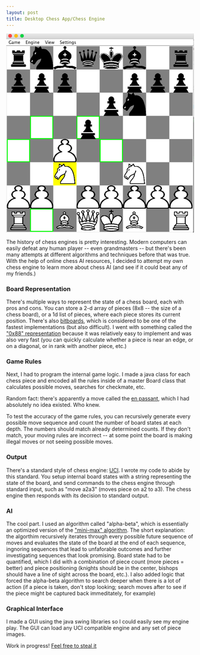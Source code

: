```yaml
---
layout: post
title: Desktop Chess App/Chess Engine
---
```


![Ouput](https://github.com/dwieker/dwieker.github.io/blob/master/images/chessApp.png?raw=true)

 

The history of chess engines is pretty interesting. Modern computers can easily defeat any human player -- even
grandmasters -- but there's been many attempts at different algorithms and techniques before that was true. With the help of online chess AI resources, I decided to attempt my own chess engine to learn more about chess AI (and see if it could beat any of my friends.)

### Board Representation
There's multiple ways to represent the state of a chess board, each with pros and cons. You can store a 2-d array of pieces (8x8 -- the size of a chess board), or a 1d list of pieces, where each piece stores its current position. There's also [bitboards](https://chessprogramming.wikispaces.com/Bitboards), which is considered to be one of the fastest implementations (but also difficult). I went with something called the ["0x88" representation](https://chessprogramming.wikispaces.com/0x88) because it was relatively easy to implement and was also very fast (you can quickly calculate whether a piece is near an edge, or on a diagonal, or in rank with another piece, etc.)

### Game Rules
Next, I had to program the internal game logic. I made a java class for each chess piece and encoded all the rules inside of a master Board class that calculates possible moves, searches for checkmate, etc. 

Random fact: there's apparently a move called the [en passant](https://www.chess.com/chessopedia/view/en-passant), which I had absolutely no idea existed. Who knew.

To test the accuracy of the game rules, you can recursively generate every possible move sequence and count the number of board states at each depth. The numbers should match already determined counts. If they don't match, your moving rules are incorrect -- at some point the board is making illegal moves or not seeing possible moves. 

### Output
There's a standard style of chess engine: [UCI](https://en.wikipedia.org/wiki/Universal_Chess_Interface). I wrote my code to abide by this standard. You setup internal board states with a string representing the state of the board, and send commands to the chess engine through standard input, such as "move a2a3" (moves piece on a2 to a3). The chess engine then responds with its decision to standard output.

### AI
The cool part. I used an algorithm called "alpha-beta",  which is essentially an optimized version of the ["mini-max" algorithm](https://en.wikipedia.org/wiki/Minimax). The short explanation: the algorthim recursively iterates through every possible future sequence of moves and evaluates the state of the board at the end of each sequence, ingnoring sequences that lead to unfaforable outcomes and further investigating sequences that look promising. Board state had to be quantified, which I did with a combination of piece count (more pieces = better) and piece positioning (knights should be in the center, bishops should have a line of sight across the board, etc.). I also added logic that forced the alpha-beta algorithm to search deeper when there is a lot of action (if a piece is taken, don't stop looking; search moves after to see if the piece might be captured back immeditately, for example)

### Graphical Interface
I made a GUI using the java swing libraries so I could easily see my engine play. The GUI can load any UCI compatible engine and any set of piece images. 

Work in progress! [Feel free to steal it](https://github.com/dwieker/ChessApp)
